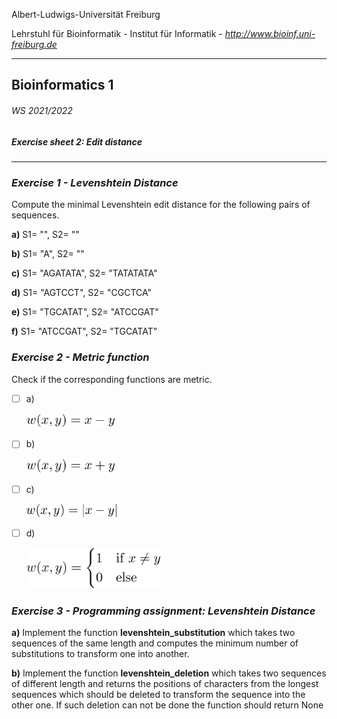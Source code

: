 Albert-Ludwigs-Universität Freiburg

Lehrstuhl für Bioinformatik - Institut für Informatik - *http://www.bioinf.uni-freiburg.de*

---
## Bioinformatics 1
###### WS 2021/2022
##### Exercise sheet 2: Edit distance
---
### _Exercise 1 - Levenshtein Distance_
Compute the minimal Levenshtein edit distance for the following pairs of sequences.

**a)** S1= "", S2= ""

**b)** S1= "A", S2= ""

**c)** S1= "AGATATA", S2= "TATATATA"

**d)** S1= "AGTCCT", S2= "CGCTCA"

**e)** S1= "TGCATAT", S2= "ATCCGAT"

**f)** S1= "ATCCGAT", S2= "TGCATAT"


### _Exercise 2 - Metric function_
Check if the corresponding functions are metric.

- [ ] a)

  <img src="./figures/sheet2-exercise2-formula1.svg" alt="metric1" width=30%/>

- [ ] b)

  <img src="./figures/sheet2-exercise2-formula2.svg" alt="metric2" width=30%/>

- [ ] c)

  <img src="./figures/sheet2-exercise2-formula3.svg" alt="metric3" width=30%/>

- [ ] d)

  <img src="./figures/sheet2-exercise2-formula4.svg" alt="metric4" width=45%/>


### _Exercise 3 - Programming assignment: Levenshtein Distance_

**a)** Implement the function **levenshtein_substitution** which takes two sequences of the same length and computes the minimum number of substitutions to transform one into another.


**b)** Implement the function **levenshtein_deletion** which takes two sequences of different length and returns the positions of characters from the longest sequences which should be deleted to transform the sequence into the other one. If such deletion can not be done the function should return None
